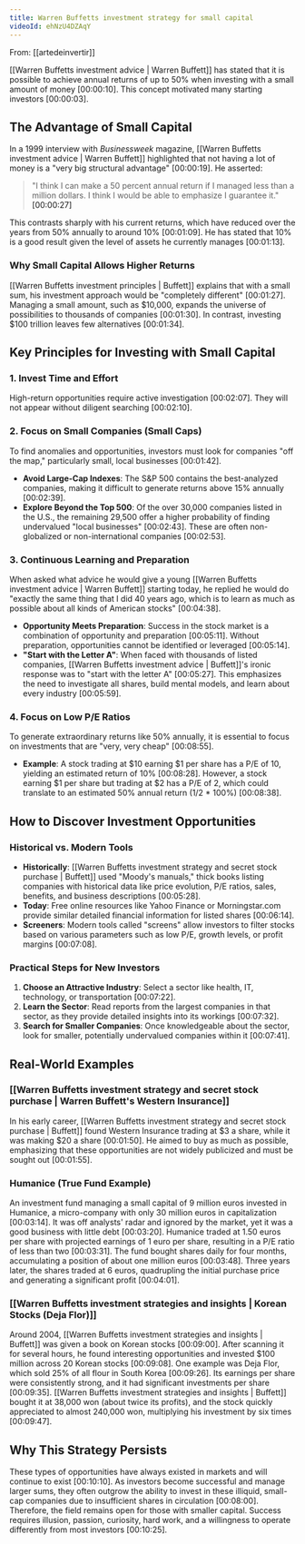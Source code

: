 ```yaml
---
title: Warren Buffetts investment strategy for small capital
videoId: ehNzU4DZAqY
---
```


From: [[artedeinvertir]] <br/> 

[[Warren Buffetts investment advice | Warren Buffett]] has stated that it is possible to achieve annual returns of up to 50% when investing with a small amount of money <a class="yt-timestamp" data-t="00:00:10">[00:00:10]</a>. This concept motivated many starting investors <a class="yt-timestamp" data-t="00:00:03">[00:00:03]</a>.

## The Advantage of Small Capital

In a 1999 interview with *Businessweek* magazine, [[Warren Buffetts investment advice | Warren Buffett]] highlighted that not having a lot of money is a "very big structural advantage" <a class="yt-timestamp" data-t="00:00:19">[00:00:19]</a>. He asserted:
> "I think I can make a 50 percent annual return if I managed less than a million dollars. I think I would be able to emphasize I guarantee it." <a class="yt-timestamp" data-t="00:00:27">[00:00:27]</a>

This contrasts sharply with his current returns, which have reduced over the years from 50% annually to around 10% <a class="yt-timestamp" data-t="00:01:09">[00:01:09]</a>. He has stated that 10% is a good result given the level of assets he currently manages <a class="yt-timestamp" data-t="00:01:13">[00:01:13]</a>.

### Why Small Capital Allows Higher Returns
[[Warren Buffetts investment principles | Buffett]] explains that with a small sum, his investment approach would be "completely different" <a class="yt-timestamp" data-t="00:01:27">[00:01:27]</a>. Managing a small amount, such as $10,000, expands the universe of possibilities to thousands of companies <a class="yt-timestamp" data-t="00:01:30">[00:01:30]</a>. In contrast, investing $100 trillion leaves few alternatives <a class="yt-timestamp" data-t="00:01:34">[00:01:34]</a>.

## Key Principles for Investing with Small Capital

### 1. Invest Time and Effort
High-return opportunities require active investigation <a class="yt-timestamp" data-t="00:02:07">[00:02:07]</a>. They will not appear without diligent searching <a class="yt-timestamp" data-t="00:02:10">[00:02:10]</a>.

### 2. Focus on Small Companies (Small Caps)
To find anomalies and opportunities, investors must look for companies "off the map," particularly small, local businesses <a class="yt-timestamp" data-t="00:01:42">[00:01:42]</a>.
*   **Avoid Large-Cap Indexes**: The S&P 500 contains the best-analyzed companies, making it difficult to generate returns above 15% annually <a class="yt-timestamp" data-t="00:02:39">[00:02:39]</a>.
*   **Explore Beyond the Top 500**: Of the over 30,000 companies listed in the U.S., the remaining 29,500 offer a higher probability of finding undervalued "local businesses" <a class="yt-timestamp" data-t="00:02:43">[00:02:43]</a>. These are often non-globalized or non-international companies <a class="yt-timestamp" data-t="00:02:53">[00:02:53]</a>.

### 3. Continuous Learning and Preparation
When asked what advice he would give a young [[Warren Buffetts investment advice | Warren Buffett]] starting today, he replied he would do "exactly the same thing that I did 40 years ago, which is to learn as much as possible about all kinds of American stocks" <a class="yt-timestamp" data-t="00:04:38">[00:04:38]</a>.
*   **Opportunity Meets Preparation**: Success in the stock market is a combination of opportunity and preparation <a class="yt-timestamp" data-t="00:05:11">[00:05:11]</a>. Without preparation, opportunities cannot be identified or leveraged <a class="yt-timestamp" data-t="00:05:14">[00:05:14]</a>.
*   **"Start with the Letter A"**: When faced with thousands of listed companies, [[Warren Buffetts investment advice | Buffett]]'s ironic response was to "start with the letter A" <a class="yt-timestamp" data-t="00:05:27">[00:05:27]</a>. This emphasizes the need to investigate all shares, build mental models, and learn about every industry <a class="yt-timestamp" data-t="00:05:59">[00:05:59]</a>.

### 4. Focus on Low P/E Ratios
To generate extraordinary returns like 50% annually, it is essential to focus on investments that are "very, very cheap" <a class="yt-timestamp" data-t="00:08:55">[00:08:55]</a>.
*   **Example**: A stock trading at $10 earning $1 per share has a P/E of 10, yielding an estimated return of 10% <a class="yt-timestamp" data-t="00:08:28">[00:08:28]</a>. However, a stock earning $1 per share but trading at $2 has a P/E of 2, which could translate to an estimated 50% annual return (1/2 * 100%) <a class="yt-timestamp" data-t="00:08:38">[00:08:38]</a>.

## How to Discover Investment Opportunities

### Historical vs. Modern Tools
*   **Historically**: [[Warren Buffetts investment strategy and secret stock purchase | Buffett]] used "Moody's manuals," thick books listing companies with historical data like price evolution, P/E ratios, sales, benefits, and business descriptions <a class="yt-timestamp" data-t="00:05:28">[00:05:28]</a>.
*   **Today**: Free online resources like Yahoo Finance or Morningstar.com provide similar detailed financial information for listed shares <a class="yt-timestamp" data-t="00:06:14">[00:06:14]</a>.
*   **Screeners**: Modern tools called "screens" allow investors to filter stocks based on various parameters such as low P/E, growth levels, or profit margins <a class="yt-timestamp" data-t="00:07:08">[00:07:08]</a>.

### Practical Steps for New Investors
1.  **Choose an Attractive Industry**: Select a sector like health, IT, technology, or transportation <a class="yt-timestamp" data-t="00:07:22">[00:07:22]</a>.
2.  **Learn the Sector**: Read reports from the largest companies in that sector, as they provide detailed insights into its workings <a class="yt-timestamp" data-t="00:07:32">[00:07:32]</a>.
3.  **Search for Smaller Companies**: Once knowledgeable about the sector, look for smaller, potentially undervalued companies within it <a class="yt-timestamp" data-t="00:07:41">[00:07:41]</a>.

## Real-World Examples

### [[Warren Buffetts investment strategy and secret stock purchase | Warren Buffett's Western Insurance]]
In his early career, [[Warren Buffetts investment strategy and secret stock purchase | Buffett]] found Western Insurance trading at $3 a share, while it was making $20 a share <a class="yt-timestamp" data-t="00:01:50">[00:01:50]</a>. He aimed to buy as much as possible, emphasizing that these opportunities are not widely publicized and must be sought out <a class="yt-timestamp" data-t="00:01:55">[00:01:55]</a>.

### Humanice (True Fund Example)
An investment fund managing a small capital of 9 million euros invested in Humanice, a micro-company with only 30 million euros in capitalization <a class="yt-timestamp" data-t="00:03:14">[00:03:14]</a>. It was off analysts' radar and ignored by the market, yet it was a good business with little debt <a class="yt-timestamp" data-t="00:03:20">[00:03:20]</a>. Humanice traded at 1.50 euros per share with projected earnings of 1 euro per share, resulting in a P/E ratio of less than two <a class="yt-timestamp" data-t="00:03:31">[00:03:31]</a>. The fund bought shares daily for four months, accumulating a position of about one million euros <a class="yt-timestamp" data-t="00:03:48">[00:03:48]</a>. Three years later, the shares traded at 6 euros, quadrupling the initial purchase price and generating a significant profit <a class="yt-timestamp" data-t="00:04:01">[00:04:01]</a>.

### [[Warren Buffetts investment strategies and insights | Korean Stocks (Deja Flor)]]
Around 2004, [[Warren Buffetts investment strategies and insights | Buffett]] was given a book on Korean stocks <a class="yt-timestamp" data-t="00:09:00">[00:09:00]</a>. After scanning it for several hours, he found interesting opportunities and invested $100 million across 20 Korean stocks <a class="yt-timestamp" data-t="00:09:08">[00:09:08]</a>. One example was Deja Flor, which sold 25% of all flour in South Korea <a class="yt-timestamp" data-t="00:09:26">[00:09:26]</a>. Its earnings per share were consistently strong, and it had significant investments per share <a class="yt-timestamp" data-t="00:09:35">[00:09:35]</a>. [[Warren Buffetts investment strategies and insights | Buffett]] bought it at 38,000 won (about twice its profits), and the stock quickly appreciated to almost 240,000 won, multiplying his investment by six times <a class="yt-timestamp" data-t="00:09:47">[00:09:47]</a>.

## Why This Strategy Persists
These types of opportunities have always existed in markets and will continue to exist <a class="yt-timestamp" data-t="00:10:10">[00:10:10]</a>. As investors become successful and manage larger sums, they often outgrow the ability to invest in these illiquid, small-cap companies due to insufficient shares in circulation <a class="yt-timestamp" data-t="00:08:00">[00:08:00]</a>. Therefore, the field remains open for those with smaller capital. Success requires illusion, passion, curiosity, hard work, and a willingness to operate differently from most investors <a class="yt-timestamp" data-t="00:10:25">[00:10:25]</a>.